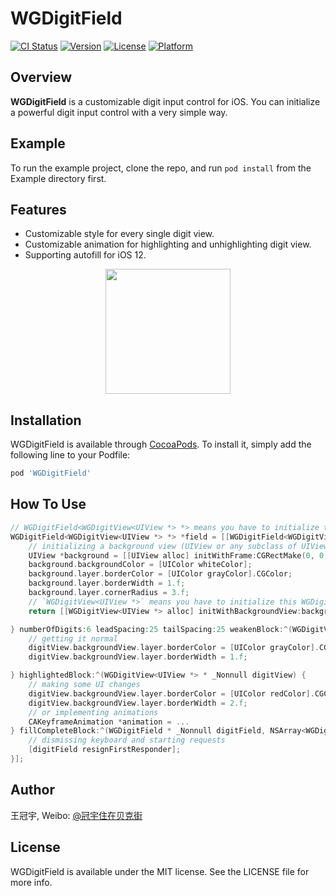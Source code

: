 # WGDigitField

[![CI Status](https://img.shields.io/travis/王冠宇/WGDigitField.svg?style=flat)](https://travis-ci.org/王冠宇/WGDigitField)
[![Version](https://img.shields.io/cocoapods/v/WGDigitField.svg?style=flat)](https://cocoapods.org/pods/WGDigitField)
[![License](https://img.shields.io/cocoapods/l/WGDigitField.svg?style=flat)](https://cocoapods.org/pods/WGDigitField)
[![Platform](https://img.shields.io/cocoapods/p/WGDigitField.svg?style=flat)](https://cocoapods.org/pods/WGDigitField)

## Overview

**WGDigitField** is a customizable digit input control for iOS. You can initialize a powerful digit input control with a very simple way. 

## Example

To run the example project, clone the repo, and run `pod install` from the Example directory first.

## Features

* Customizable style for every single digit view.
* Customizable animation for highlighting and unhighlighting digit view. 
* Supporting autofill for iOS 12. 

<div align=center>
<img src=https://s1.ax1x.com/2018/10/20/i0qmqO.gif width=200/>
</div>

## Installation

WGDigitField is available through [CocoaPods](https://cocoapods.org). To install
it, simply add the following line to your Podfile:

```ruby
pod 'WGDigitField'
```

## How To Use

```objectivec
// WGDigitField<WGDigitView<UIView *> *> means you have to initialize this WGDigitField with an instance of WGDigitView<UIView *> as digitView
WGDigitField<WGDigitView<UIView *> *> *field = [[WGDigitField<WGDigitView<UIView *> *> alloc] initWithDigitViewInitBlock:^WGDigitView<UIView *> * (NSInteger index){
    // initializing a background view (UIView or any subclass of UIView if you want)
    UIView *background = [[UIView alloc] initWithFrame:CGRectMake(0, 0, 40, 45)];
    background.backgroundColor = [UIColor whiteColor];
    background.layer.borderColor = [UIColor grayColor].CGColor;
    background.layer.borderWidth = 1.f;
    background.layer.cornerRadius = 3.f;
    // `WGDigitView<UIView *>` means you have to initialize this WGDigitView with an instance of UIView as backgroundView
    return [[WGDigitView<UIView *> alloc] initWithBackgroundView:background digitFont:[UIFont systemFontOfSize:25.f] digitColor:[UIColor blackColor]];

} numberOfDigits:6 leadSpacing:25 tailSpacing:25 weakenBlock:^(WGDigitView<UIView *> * _Nonnull digitView) {
    // getting it normal
    digitView.backgroundView.layer.borderColor = [UIColor grayColor].CGColor;
    digitView.backgroundView.layer.borderWidth = 1.f;

} highlightedBlock:^(WGDigitView<UIView *> * _Nonnull digitView) {
    // making some UI changes
    digitView.backgroundView.layer.borderColor = [UIColor redColor].CGColor;
    digitView.backgroundView.layer.borderWidth = 2.f;
    // or implementing animations
    CAKeyframeAnimation *animation = ...
} fillCompleteBlock:^(WGDigitField * _Nonnull digitField, NSArray<WGDigitView<UIView *> *> * _Nonnull digitViewArray, NSString * _Nonnull text) {
    // dismissing keyboard and starting requests
    [digitField resignFirstResponder];
}];
```

## Author

王冠宇, Weibo: [@冠宇住在贝克街](http://weibo.com/131471169)

## License

WGDigitField is available under the MIT license. See the LICENSE file for more info.
